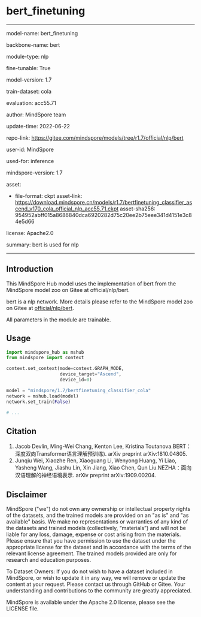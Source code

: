 # bert_finetuning

---

model-name: bert_finetuning

backbone-name: bert

module-type: nlp

fine-tunable: True

model-version: 1.7

train-dataset: cola

evaluation: acc55.71

author: MindSpore team

update-time: 2022-06-22

repo-link: <https://gitee.com/mindspore/models/tree/r1.7/official/nlp/bert>

user-id: MindSpore

used-for: inference

mindspore-version: 1.7

asset:

-
    file-format: ckpt
    asset-link: <https://download.mindspore.cn/models/r1.7/bertfinetuning_classifier_ascend_v170_cola_official_nlp_acc55.71.ckpt>
    asset-sha256: 954952abff015a8686840dca6920282d75c20ee2b75eee341d4151e3c84e5d66

license: Apache2.0

summary: bert is used for nlp

---

## Introduction

This MindSpore Hub model uses the implementation of bert from the MindSpore model zoo on Gitee at official/nlp/bert.

bert is a nlp network. More details please refer to the MindSpore model zoo on Gitee at [official/nlp/bert](https://gitee.com/mindspore/models/blob/r1.7/official/nlp/bert/README.md).

All parameters in the module are trainable.

## Usage

```python
import mindspore_hub as mshub
from mindspore import context

context.set_context(mode=context.GRAPH_MODE,
                    device_target="Ascend",
                    device_id=0)

model = "mindspore/1.7/bertfinetuning_classifier_cola"
network = mshub.load(model)
network.set_train(False)

# ...
```

## Citation

1. Jacob Devlin, Ming-Wei Chang, Kenton Lee, Kristina Toutanova.BERT：深度双向Transformer语言理解预训练). arXiv preprint arXiv:1810.04805.
2. Junqiu Wei, Xiaozhe Ren, Xiaoguang Li, Wenyong Huang, Yi Liao, Yasheng Wang, Jiashu Lin, Xin Jiang, Xiao Chen, Qun Liu.NEZHA：面向汉语理解的神经语境表示. arXiv preprint arXiv:1909.00204.

## Disclaimer

MindSpore ("we") do not own any ownership or intellectual property rights of the datasets, and the trained models are provided on an "as is" and "as available" basis. We make no representations or warranties of any kind of the datasets and trained models (collectively, “materials”) and will not be liable for any loss, damage, expense or cost arising from the materials. Please ensure that you have permission to use the dataset under the appropriate license for the dataset and in accordance with the terms of the relevant license agreement. The trained models provided are only for research and education purposes.

To Dataset Owners: If you do not wish to have a dataset included in MindSpore, or wish to update it in any way, we will remove or update the content at your request. Please contact us through GitHub or Gitee. Your understanding and contributions to the community are greatly appreciated.

MindSpore is available under the Apache 2.0 license, please see the LICENSE file.
